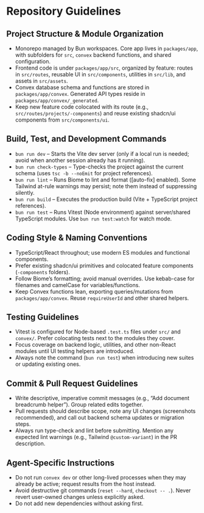 # Repository Guidelines

## Project Structure & Module Organization
- Monorepo managed by Bun workspaces. Core app lives in `packages/app`, with subfolders for `src`, `convex` backend functions, and shared configuration.
- Frontend code is under `packages/app/src`, organized by feature: routes in `src/routes`, reusable UI in `src/components`, utilities in `src/lib`, and assets in `src/assets`.
- Convex database schema and functions are stored in `packages/app/convex`. Generated API types reside in `packages/app/convex/_generated`.
- Keep new feature code colocated with its route (e.g., `src/routes/projects/-components`) and reuse existing shadcn/ui components from `src/components/ui`.

## Build, Test, and Development Commands
- `bun run dev` – Starts the Vite dev server (only if a local run is needed; avoid when another session already has it running).
- `bun run check-types` – Type-checks the project against the current schema (uses `tsc -b --noEmit` for project references).
- `bun run lint` – Runs Biome to lint and format ([auto-fix] enabled). Some Tailwind at-rule warnings may persist; note them instead of suppressing silently.
- `bun run build` – Executes the production build (Vite + TypeScript project references).
- `bun run test` – Runs Vitest (Node environment) against server/shared TypeScript modules. Use `bun run test:watch` for watch mode.

## Coding Style & Naming Conventions
- TypeScript/React throughout; use modern ES modules and functional components.
- Prefer existing shadcn/ui primitives and colocated feature components (`-components` folders).
- Follow Biome’s formatting; avoid manual overrides. Use kebab-case for filenames and camelCase for variables/functions.
- Keep Convex functions lean, exporting queries/mutations from `packages/app/convex`. Reuse `requireUserId` and other shared helpers.

## Testing Guidelines
- Vitest is configured for Node-based `.test.ts` files under `src/` and `convex/`. Prefer colocating tests next to the modules they cover.
- Focus coverage on backend logic, utilities, and other non-React modules until UI testing helpers are introduced.
- Always note the command (`bun run test`) when introducing new suites or updating existing ones.

## Commit & Pull Request Guidelines
- Write descriptive, imperative commit messages (e.g., “Add document breadcrumb helper”). Group related edits together.
- Pull requests should describe scope, note any UI changes (screenshots recommended), and call out backend schema updates or migration steps.
- Always run type-check and lint before submitting. Mention any expected lint warnings (e.g., Tailwind `@custom-variant`) in the PR description.

## Agent-Specific Instructions
- Do not run `convex dev` or other long-lived processes when they may already be active; request results from the host instead.
- Avoid destructive git commands (`reset --hard`, `checkout -- .`). Never revert user-owned changes unless explicitly asked.
- Do not add new dependencies without asking first.
